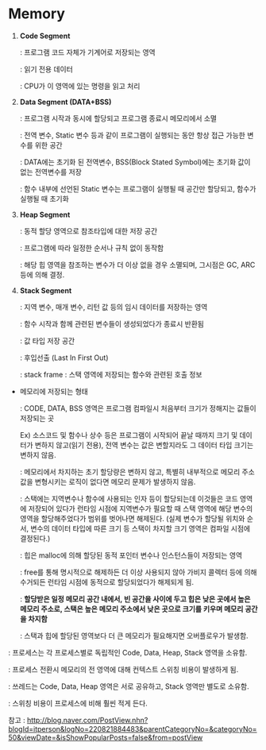# Memory

1. **Code Segment**

   : 프로그램 코드 자체가 기계어로 저장되는 영역

   : 읽기 전용 데이터

   : CPU가 이 영역에 있는 명령을 읽고 처리

2. **Data Segment (DATA+BSS)**

   : 프로그램 시작과 동시에 할당되고 프로그램 종료시 메모리에서 소멸

   : 전역 변수, Static 변수 등과 같이 프로그램이 실행되는 동안 항상 접근 가능한 변수를 위한 공간

   : DATA에는 초기화 된 전역변수, BSS(Block Stated Symbol)에는 초기화 값이 없는 전역변수를 저장

   : 함수 내부에 선언된 Static 변수는 프로그램이 실행될 때 공간만 할당되고, 함수가 실행될 때 초기화

3. **Heap Segment**

   : 동적 할당 영역으로 참조타입에 대한 저장 공간

   : 프로그램에 따라 일정한 순서나 규칙 없이 동작함

   : 해당 힙 영역을 참조하는 변수가 더 이상 없을 경우 소멸되며, 그시점은 GC, ARC 등에 의해 결정.

4. **Stack Segment**

   : 지역 변수, 매개 변수, 리턴 값 등의 임시 데이터를 저장하는 영역

   : 함수 시작과 함께 관련된 변수들이 생성되었다가 종료시 반환됨

   : 값 타입 저장 공간

   : 후입선출 (Last In First Out)

   : stack frame : 스택 영역에 저장되는 함수와 관련된 호출 정보



* 메모리에 저장되는 형태

  : CODE, DATA, BSS 영역은 프로그램 컴파일시 처음부터 크기가 정해지는 값들이 저장되는 곳

  Ex) 소스코드 및 함수나 상수 등은 프로그램이 시작되어 끝날 때까지 크기 및 데이터가 변하지 않고(읽기 전용), 전역 변수는 값은 변할지라도 그 데이터 타입 크기는 변하지 않음.

  : 메모리에서 차지하는 초기 할당량은 변하지 않고, 특별히 내부적으로 메모리 주소값을 변형시키는 로직이 없다면 메모리 문제가 발생하지 않음.

  

  : 스택에는 지역변수나 함수에 사용되는 인자 등이 할당되는데 이것들은 코드 영역에 저장되어 있다가 런타임 시점에 지역변수가 필요할 때 스택 영역에 해당 변수의 영역을 할당해주었다가 범위를 벗어나면 해제된다. (실제 변수가 할당될 위치와 순서, 변수의 데이터 타입에 따른 크기 등 스택이 차지할 크기 영역은 컴파일 시점에 결정된다.)

  : 힙은 malloc에 의해 할당된 동적 포인터 변수나 인스턴스들이 저장되는 영역

  : free를 통해 명시적으로 해제하든 더 이상 사용되지 않아 가비지 콜렉터 등에 의해 수거되든 런타임 시점에 동적으로 할당되었다가 해제되게 됨.

  : **할당받은 일정 메모리 공간 내에서, 빈 공간을 사이에 두고 힙은 낮은 곳에서 높은 메모리 주소로, 스택은 높은 메모리 주소에서 낮은 곳으로 크기를 키우며 메모리 공간을 차지함**

  : 스택과 힙에 할당된 영역보다 더 큰 메모리가 필요해지면 오버플로우가 발생함.





**<Context Switching>**

: 프로세스는 각 프로세스별로 독립적인 Code, Data, Heap, Stack 영역을 소유함. 

: 프로세스 전환시 메모리의 전 영역에 대해 컨텍스트 스위칭 비용이 발생하게 됨.

: 쓰레드는 Code, Data, Heap 영역은 서로 공유하고, Stack 영역만 별도로 소유함.

: 스위칭 비용이 프로세스에 비해 훨씬 적게 든다.













참고 : http://blog.naver.com/PostView.nhn?blogId=itperson&logNo=220821884483&parentCategoryNo=&categoryNo=50&viewDate=&isShowPopularPosts=false&from=postView





